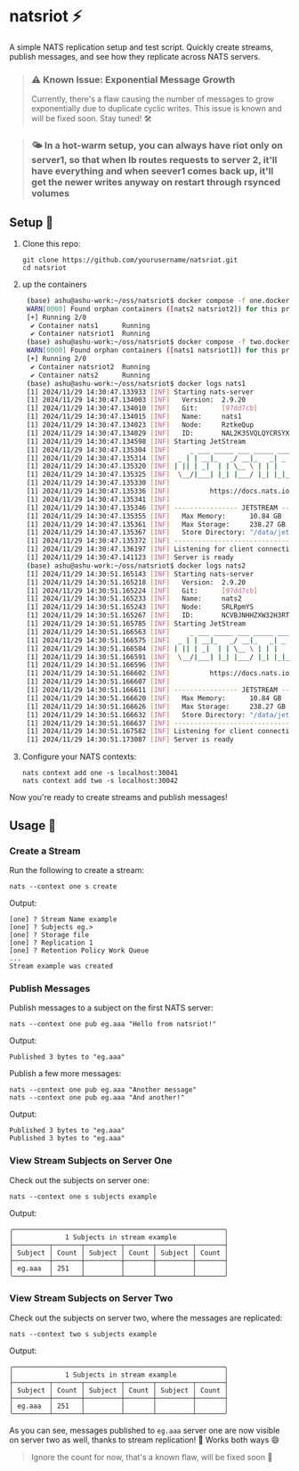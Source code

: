 # natsriot ⚡

A simple NATS replication setup and test script. Quickly create streams, publish messages, and see how they replicate across NATS servers.


> ### ⚠️ Known Issue: Exponential Message Growth
> Currently, there's a flaw causing the number of messages to grow exponentially due to duplicate cyclic writes. This issue is known and will be fixed soon. Stay tuned! 🛠️

> ### 🌤️ In a hot-warm setup, you can always have riot only on server1, so that when lb routes requests to server 2, it'll have everything and when seever1 comes back up, it'll get the newer writes anyway on restart through rsynced volumes

## Setup 🚀

1. Clone this repo:

   ```
   git clone https://github.com/yourusername/natsriot.git
   cd natsriot
   ```
2. up the containers
   
   ```bash
    (base) ashu@ashu-work:~/oss/natsriot$ docker compose -f one.docker-compose.yaml up -d
    WARN[0000] Found orphan containers ([nats2 natsriot2]) for this project. If you removed or renamed this service in your compose file, you can run this command with the --remove-orphans flag to clean it up.
    [+] Running 2/0
     ✔ Container nats1      Running                                                                                                                                                                                                           0.0s
     ✔ Container natsriot1  Running                                                                                                                                                                                                           0.0s
    (base) ashu@ashu-work:~/oss/natsriot$ docker compose -f two.docker-compose.yaml up -d
    WARN[0000] Found orphan containers ([nats1 natsriot1]) for this project. If you removed or renamed this service in your compose file, you can run this command with the --remove-orphans flag to clean it up.
    [+] Running 2/0
     ✔ Container natsriot2  Running                                                                                                                                                                                                           0.0s
     ✔ Container nats2      Running    
    (base) ashu@ashu-work:~/oss/natsriot$ docker logs nats1
    [1] 2024/11/29 14:30:47.133933 [INF] Starting nats-server
    [1] 2024/11/29 14:30:47.134003 [INF]   Version:  2.9.20
    [1] 2024/11/29 14:30:47.134010 [INF]   Git:      [97dd7cb]
    [1] 2024/11/29 14:30:47.134015 [INF]   Name:     nats1
    [1] 2024/11/29 14:30:47.134023 [INF]   Node:     RztkeQup
    [1] 2024/11/29 14:30:47.134029 [INF]   ID:       NAL2K3SVQLQYCRSYXHXZR27PG67PAQPAIDQ7WSKFB6FW64MLYTPG7RZI
    [1] 2024/11/29 14:30:47.134598 [INF] Starting JetStream
    [1] 2024/11/29 14:30:47.135304 [INF]     _ ___ _____ ___ _____ ___ ___   _   __  __
    [1] 2024/11/29 14:30:47.135314 [INF]  _ | | __|_   _/ __|_   _| _ \ __| /_\ |  \/  |
    [1] 2024/11/29 14:30:47.135320 [INF] | || | _|  | | \__ \ | | |   / _| / _ \| |\/| |
    [1] 2024/11/29 14:30:47.135325 [INF]  \__/|___| |_| |___/ |_| |_|_\___/_/ \_\_|  |_|
    [1] 2024/11/29 14:30:47.135330 [INF]
    [1] 2024/11/29 14:30:47.135336 [INF]          https://docs.nats.io/jetstream
    [1] 2024/11/29 14:30:47.135341 [INF]
    [1] 2024/11/29 14:30:47.135346 [INF] ---------------- JETSTREAM ----------------
    [1] 2024/11/29 14:30:47.135355 [INF]   Max Memory:      10.84 GB
    [1] 2024/11/29 14:30:47.135361 [INF]   Max Storage:     238.27 GB
    [1] 2024/11/29 14:30:47.135367 [INF]   Store Directory: "/data/jetstream"
    [1] 2024/11/29 14:30:47.135372 [INF] -------------------------------------------
    [1] 2024/11/29 14:30:47.136197 [INF] Listening for client connections on 0.0.0.0:30041
    [1] 2024/11/29 14:30:47.141123 [INF] Server is ready
    (base) ashu@ashu-work:~/oss/natsriot$ docker logs nats2
    [1] 2024/11/29 14:30:51.165143 [INF] Starting nats-server
    [1] 2024/11/29 14:30:51.165218 [INF]   Version:  2.9.20
    [1] 2024/11/29 14:30:51.165224 [INF]   Git:      [97dd7cb]
    [1] 2024/11/29 14:30:51.165233 [INF]   Name:     nats2
    [1] 2024/11/29 14:30:51.165243 [INF]   Node:     SRLRpmYS
    [1] 2024/11/29 14:30:51.165267 [INF]   ID:       NCVBJNHHZXW32H3RTG4EOZXDUZJYRN6EZYDNUNMYXAHDMYE2DGM5YOKU
    [1] 2024/11/29 14:30:51.165785 [INF] Starting JetStream
    [1] 2024/11/29 14:30:51.166563 [INF]     _ ___ _____ ___ _____ ___ ___   _   __  __
    [1] 2024/11/29 14:30:51.166575 [INF]  _ | | __|_   _/ __|_   _| _ \ __| /_\ |  \/  |
    [1] 2024/11/29 14:30:51.166584 [INF] | || | _|  | | \__ \ | | |   / _| / _ \| |\/| |
    [1] 2024/11/29 14:30:51.166591 [INF]  \__/|___| |_| |___/ |_| |_|_\___/_/ \_\_|  |_|
    [1] 2024/11/29 14:30:51.166596 [INF]
    [1] 2024/11/29 14:30:51.166602 [INF]          https://docs.nats.io/jetstream
    [1] 2024/11/29 14:30:51.166607 [INF]
    [1] 2024/11/29 14:30:51.166611 [INF] ---------------- JETSTREAM ----------------
    [1] 2024/11/29 14:30:51.166620 [INF]   Max Memory:      10.84 GB
    [1] 2024/11/29 14:30:51.166626 [INF]   Max Storage:     238.27 GB
    [1] 2024/11/29 14:30:51.166632 [INF]   Store Directory: "/data/jetstream"
    [1] 2024/11/29 14:30:51.166637 [INF] -------------------------------------------
    [1] 2024/11/29 14:30:51.167582 [INF] Listening for client connections on 0.0.0.0:30042
    [1] 2024/11/29 14:30:51.173087 [INF] Server is ready
   ```

3. Configure your NATS contexts:

   ```
   nats context add one -s localhost:30041
   nats context add two -s localhost:30042
   ```

Now you're ready to create streams and publish messages!

## Usage 📡

### Create a Stream

Run the following to create a stream:

```
nats --context one s create
```

Output:
```
[one] ? Stream Name example
[one] ? Subjects eg.>
[one] ? Storage file
[one] ? Replication 1
[one] ? Retention Policy Work Queue
...
Stream example was created
```

### Publish Messages

Publish messages to a subject on the first NATS server:

```
nats --context one pub eg.aaa "Hello from natsriot!"
```

Output:
```
Published 3 bytes to "eg.aaa"
```

Publish a few more messages:

```
nats --context one pub eg.aaa "Another message"
nats --context one pub eg.aaa "And another!"
```

Output:
```
Published 3 bytes to "eg.aaa"
Published 3 bytes to "eg.aaa"
```

### View Stream Subjects on Server One

Check out the subjects on server one:

```
nats --context one s subjects example
```

Output:
```
╭─────────────────────────────────────────────────────╮
│             1 Subjects in stream example            │
├─────────┬───────┬─────────┬───────┬─────────┬───────┤
│ Subject │ Count │ Subject │ Count │ Subject │ Count │
├─────────┼───────┼─────────┼───────┼─────────┼───────┤
│ eg.aaa  │ 251   │         │       │         │       │
╰─────────┴───────┴─────────┴───────┴─────────┴───────╯
```

### View Stream Subjects on Server Two

Check out the subjects on server two, where the messages are replicated:

```
nats --context two s subjects example
```

Output:
```
╭─────────────────────────────────────────────────────╮
│             1 Subjects in stream example            │
├─────────┬───────┬─────────┬───────┬─────────┬───────┤
│ Subject │ Count │ Subject │ Count │ Subject │ Count │
├─────────┼───────┼─────────┼───────┼─────────┼───────┤
│ eg.aaa  │ 251   │         │       │         │       │
╰─────────┴───────┴─────────┴───────┴─────────┴───────╯
```

As you can see, messages published to `eg.aaa` server one are now visible on server two as well, thanks to stream replication! 🔄 Works both ways 😄

> Ignore the count for now, that's a known flaw, will be fixed soon 🤞 
